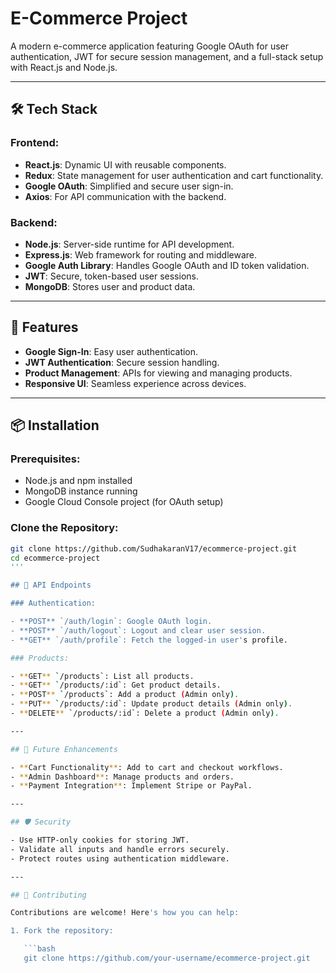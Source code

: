 # E-Commerce Project

A modern e-commerce application featuring Google OAuth for user authentication, JWT for secure session management, and a full-stack setup with React.js and Node.js.

---

## 🛠️ Tech Stack

### Frontend:
- **React.js**: Dynamic UI with reusable components.
- **Redux**: State management for user authentication and cart functionality.
- **Google OAuth**: Simplified and secure user sign-in.
- **Axios**: For API communication with the backend.

### Backend:
- **Node.js**: Server-side runtime for API development.
- **Express.js**: Web framework for routing and middleware.
- **Google Auth Library**: Handles Google OAuth and ID token validation.
- **JWT**: Secure, token-based user sessions.
- **MongoDB**: Stores user and product data.

---

## 🚀 Features

- **Google Sign-In**: Easy user authentication.
- **JWT Authentication**: Secure session handling.
- **Product Management**: APIs for viewing and managing products.
- **Responsive UI**: Seamless experience across devices.

---

## 📦 Installation

### Prerequisites:
- Node.js and npm installed
- MongoDB instance running
- Google Cloud Console project (for OAuth setup)

### Clone the Repository:
```bash
git clone https://github.com/SudhakaranV17/ecommerce-project.git
cd ecommerce-project
'''

## 🧪 API Endpoints

### Authentication:

- **POST** `/auth/login`: Google OAuth login.
- **POST** `/auth/logout`: Logout and clear user session.
- **GET** `/auth/profile`: Fetch the logged-in user's profile.

### Products:

- **GET** `/products`: List all products.
- **GET** `/products/:id`: Get product details.
- **POST** `/products`: Add a product (Admin only).
- **PUT** `/products/:id`: Update product details (Admin only).
- **DELETE** `/products/:id`: Delete a product (Admin only).

---

## 🌟 Future Enhancements

- **Cart Functionality**: Add to cart and checkout workflows.
- **Admin Dashboard**: Manage products and orders.
- **Payment Integration**: Implement Stripe or PayPal.

---

## 🛡️ Security

- Use HTTP-only cookies for storing JWT.
- Validate all inputs and handle errors securely.
- Protect routes using authentication middleware.

---

## 🤝 Contributing

Contributions are welcome! Here's how you can help:

1. Fork the repository:

   ```bash
   git clone https://github.com/your-username/ecommerce-project.git